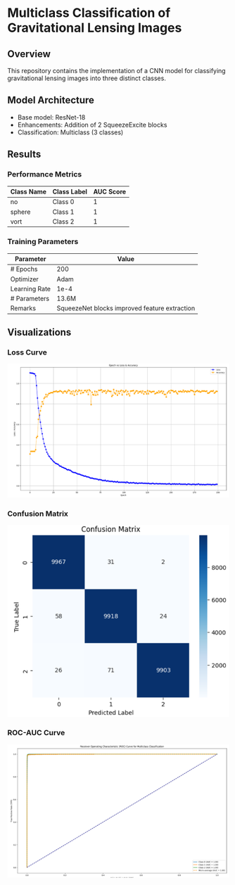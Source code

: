 # Multiclass Classification of Gravitational Lensing Images

## Overview
This repository contains the implementation of a CNN model for classifying gravitational lensing images into three distinct classes.
## Model Architecture
- Base model: ResNet-18
- Enhancements: Addition of 2 SqueezeExcite blocks
- Classification: Multiclass (3 classes)

## Results
### Performance Metrics
|Class Name| Class Label | AUC Score |
|------------|------------|-----------|
|no| Class 0   | 1      |
|sphere| Class 1    |1     |
|vort| Class 2    | 1     |

### Training Parameters
| Parameter    | Value         |
|-------------|--------------|
| # Epochs    | 200           |
| Optimizer   | Adam         |
| Learning Rate | 1e-4     |
| # Parameters | 13.6M         |
| Remarks     | SqueezeNet blocks improved feature extraction |

## Visualizations
### Loss Curve
![Loss Curve](../images/common_task/common_task_loss_curve.png)

### Confusion Matrix
![Confusion Matrix](../images/common_task/common_task_CF_mat.png)

### ROC-AUC Curve
![ROC-AUC Curve](../images/common_task/common_task_ROC_AUC.png)



